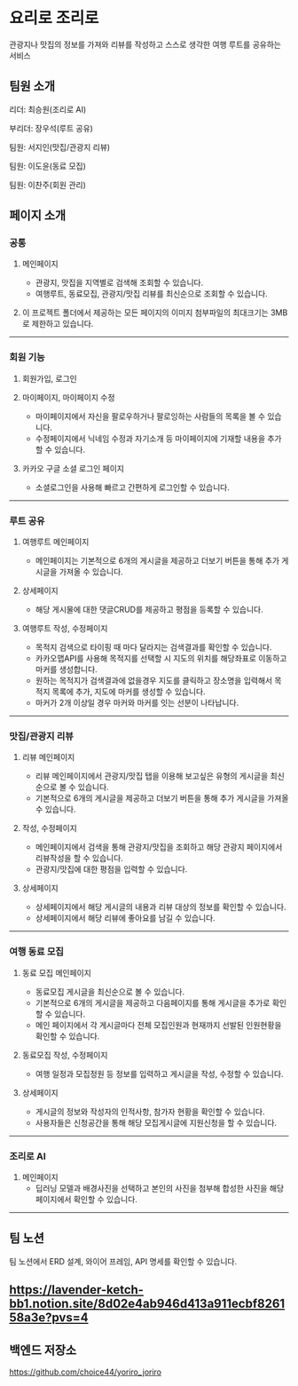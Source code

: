 # 요리로 조리로
관광지나 맛집의 정보를 가져와 리뷰를 작성하고 스스로 생각한 여행 루트를 공유하는 서비스

## 팀원 소개
리더: 최승원(조리로 AI)

부리더: 장우석(루트 공유)

팀원: 서지인(맛집/관광지 리뷰)

팀원: 이도윤(동료 모집)

팀원: 이찬주(회원 관리)


## 페이지 소개

### 공통

1. 메인페이지
    - 관광지, 맛집을 지역별로 검색해 조회할 수 있습니다.
    - 여행루트, 동료모집, 관광지/맛집 리뷰를 최신순으로 조회할 수 있습니다.

  2. 이 프로젝트 폴더에서 제공하는 모든 페이지의 이미지 첨부파일의 최대크기는 3MB로 제한하고 있습니다.
---

### 회원 기능
1. 회원가입, 로그인

2. 마이페이지, 마이페이지 수정
    - 마이페이지에서 자신을 팔로우하거나 팔로잉하는 사람들의 목록을 볼 수 있습니다.
    - 수정페이지에서 닉네임 수정과 자기소개 등 마이페이지에 기재할 내용을 추가할 수 있습니다.

3. 카카오 구글 소셜 로그인 페이지
    - 소셜로그인을 사용해 빠르고 간편하게 로그인할 수 있습니다.
---

### 루트 공유
1. 여행루트 메인페이지
    - 메인페이지는 기본적으로 6개의 게시글을 제공하고 더보기 버튼을 통해 추가 게시글을 가져올 수 있습니다.

2. 상세페이지
    - 해당 게시물에 대한 댓글CRUD를 제공하고 평점을 등록할 수 있습니다.

3. 여행루트 작성, 수정페이지
    - 목적지 검색으로 타이핑 때 마다 달라지는 검색결과를 확인할 수 있습니다.
    - 카카오맵API를 사용해 목적지를 선택할 시 지도의 위치를 해당좌표로 이동하고 마커를 생성합니다.
    - 원하는 목적지가 검색결과에 없을경우 지도를 클릭하고 장소명을 입력해서 목적지 목록에 추가, 지도에 마커를 생성할 수 있습니다.
    - 마커가 2개 이상일 경우 마커와 마커를 잇는 선분이 나타납니다.
---

### 맛집/관광지 리뷰 
1. 리뷰 메인페이지
    - 리뷰 메인페이지에서 관광지/맛집 탭을 이용해 보고싶은 유형의 게시글을 최신순으로 볼 수 있습니다.
    - 기본적으로 6개의 게시글을 제공하고 더보기 버튼을 통해 추가 게시글을 가져올 수 있습니다.

2. 작성, 수정페이지
    - 메인페이지에서 검색을 통해 관광지/맛집을 조회하고 해당 관광지 페이지에서 리뷰작성을 할 수 있습니다.
    - 관광지/맛집에 대한 평점을 입력할 수 있습니다.

3. 상세페이지
    - 상세페이지에서 해당 게시글의 내용과 리뷰 대상의 정보를 확인할 수 있습니다.
    - 상세페이지에서 해당 리뷰에 좋아요를 남길 수 있습니다.
---

### 여행 동료 모집
1. 동료 모집 메인페이지
    - 동료모집 게시글을 최신순으로 볼 수 있습니다.
    - 기본적으로 6개의 게시글을 제공하고 다음페이지를 통해 게시글을 추가로 확인할 수 있습니다.
    - 메인 페이지에서 각 게시글마다 전체 모집인원과 현재까지 선발된 인원현황을 확인할 수 있습니다.

2. 동료모집 작성, 수정페이지
    - 여행 일정과 모집정원 등 정보를 입력하고 게시글을 작성, 수정할 수 있습니다.

3. 상세페이지
    - 게시글의 정보와 작성자의 인적사항, 참가자 현황을 확인할 수 있습니다.
    - 사용자들은 신청공간을 통해 해당 모집게시글에 지원신청을 할 수 있습니다.
---

### 조리로 AI
1. 메인페이지
    - 딥러닝 모델과 배경사진을 선택하고 본인의 사진을 첨부해 합성한 사진을 해당 페이지에서 확인할 수 있습니다.
---


## 팀 노션

팀 노션에서 ERD 설계, 와이어 프레임, API 명세를 확인할 수 있습니다.

https://lavender-ketch-bb1.notion.site/8d02e4ab946d413a911ecbf826158a3e?pvs=4
---

## 백엔드 저장소
https://github.com/choice44/yoriro_joriro
